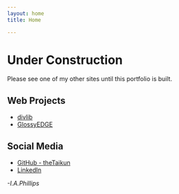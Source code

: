 ```yaml
---
layout: home 
title: Home

---
```


# Under Construction

Please see one of my other sites until this portfolio is built.

## Web Projects
* [divlib](https://www.divlib.com/)
* [GlossyEDGE](https://www.glossyedge.com)

## Social Media
* [GitHub - theTaikun](https://github.com/theTaikun)
* [LinkedIn](https://www.linkedin.com/in/isaac-phillips-09709489/)

*-I.A.Phillips*

